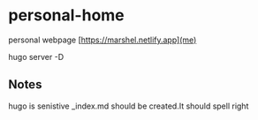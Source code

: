 # personal-home
personal webpage [https://marshel.netlify.app](me)

hugo server -D



## Notes 

hugo is senistive _index.md should be created.It should spell right
